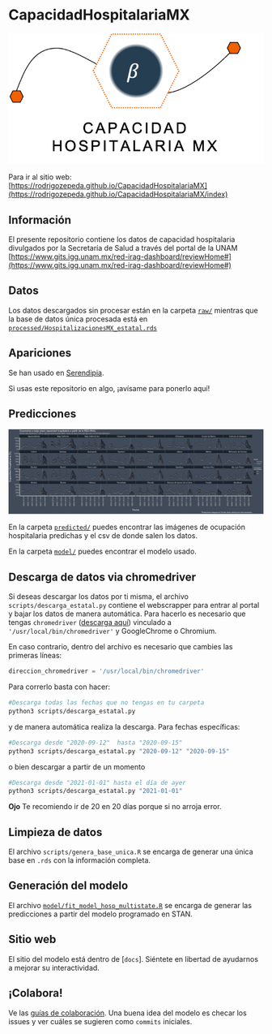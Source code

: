 # CapacidadHospitalariaMX
![Capacidad Hospitalaria MX](docs/images/CapacidadHospitalariaLogoDark.png)

Para ir al sitio web: [https://rodrigozepeda.github.io/CapacidadHospitalariaMX](https://rodrigozepeda.github.io/CapacidadHospitalariaMX/index)

## Información
El presente repositorio contiene los datos de capacidad hospitalaria divulgados por la Secretaría de Salud a través del portal de la UNAM
[https://www.gits.igg.unam.mx/red-irag-dashboard/reviewHome#](https://www.gits.igg.unam.mx/red-irag-dashboard/reviewHome#)

## Datos
Los datos descargados sin procesar están en la carpeta [`raw/`](https://github.com/RodrigoZepeda/CapacidadHospitalariaMX/tree/master/data) mientras que la base de datos única procesada está en [`processed/HospitalizacionesMX_estatal.rds`](https://github.com/RodrigoZepeda/CapacidadHospitalariaMX/tree/master/processed/HospitalizacionesMX_estatal.rds)

## Apariciones

Se han usado en [Serendipia](https://serendipia.digital/covid-19/ocupacion-hospitalaria-en-mexico-5-entidades-superan-80/). 

Si usas este repositorio en algo, ¡avísame para ponerlo aquí!

## Predicciones

![Predicciones de ocupación hospitalaria](predictions/AllStates.png)

En la carpeta [`predicted/`](https://github.com/RodrigoZepeda/CapacidadHospitalariaMX/tree/master/predicted) puedes encontrar las imágenes de ocupación hospitalaria predichas y el csv de donde salen los datos.

En la carpeta [`model/`](https://github.com/RodrigoZepeda/CapacidadHospitalariaMX/tree/master/predicted) puedes encontrar el modelo usado.

## Descarga de datos via chromedriver

Si deseas descargar los datos por ti misma, el archivo `scripts/descarga_estatal.py` contiene el webscrapper para entrar al portal y bajar los datos de manera automática. Para hacerlo es necesario que tengas `chromedriver` ([descarga aquí](https://chromedriver.chromium.org)) vinculado a `'/usr/local/bin/chromedriver'` y GoogleChrome o Chromium. 

En caso contrario, dentro del archivo es necesario que cambies las primeras líneas:

```python
direccion_chromedriver = '/usr/local/bin/chromedriver'
```

Para correrlo basta con hacer: 
```bash
#Descarga todas las fechas que no tengas en tu carpeta
python3 scripts/descarga_estatal.py
```
y de manera automática realiza la descarga.
Para fechas específicas:

```bash
#Descarga desde "2020-09-12"  hasta "2020-09-15"
python3 scripts/descarga_estatal.py "2020-09-12" "2020-09-15" 
```

o bien descargar a partir de un momento
```bash
#Descarga desde "2021-01-01" hasta el día de ayer
python3 scripts/descarga_estatal.py "2021-01-01"
```

**Ojo** Te recomiendo ir de 20 en 20 días porque si no arroja error. 

## Limpieza de datos

El archivo `scripts/genera_base_unica.R` se encarga de generar una única base en `.rds` con la información completa. 

## Generación del modelo

El archivo [`model/fit_model_hosp_multistate.R`](https://github.com/RodrigoZepeda/CapacidadHospitalariaMX/blob/master/model/fit_model_hosp_multistate.R) se encarga de generar las predicciones a partir del modelo programado en STAN. 

## Sitio web

El sitio del modelo está dentro de [`docs`]. Siéntete en libertad de ayudarnos a mejorar su interactividad.


## ¡Colabora!

Ve las [guías de colaboración](https://github.com/RodrigoZepeda/CapacidadHospitalariaMX/blob/master/Contributing.md). Una buena idea del modelo es checar los issues y ver cuáles se sugieren como `commits` iniciales. 
